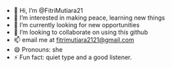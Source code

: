 - 👋 Hi, I’m @FitriMutiara21
- 👀 I’m interested in making peace, learning new things
- 🌱 I’m currently looking for new opportunities 
- 💞️ I’m looking to collaborate on using this github
- 📫 email me at fitrimutiara2121@gmail.com
- 😄 Pronouns: she
- ⚡ Fun fact: quiet type and a good listener.

<!---
FitriMutiara21/FitriMutiara21 is a ✨ special ✨ repository because its `README.md` (this file) appears on your GitHub profile.
You can click the Preview link to take a look at your changes.
--->
